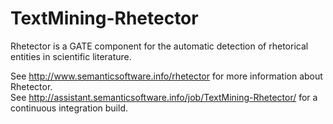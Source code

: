 # TextMining-Rhetector
Rhetector is a GATE component for the automatic detection of rhetorical entities in scientific literature.

See http://www.semanticsoftware.info/rhetector for more information about Rhetector.  
See http://assistant.semanticsoftware.info/job/TextMining-Rhetector/ for a continuous integration build.
